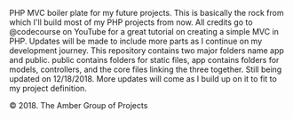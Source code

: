 <p>
PHP MVC boiler plate for my future projects. This is basically the rock from which I'll build most of my PHP projects from now. All credits go to @codecourse on YouTube for a great tutorial on creating a simple MVC in PHP. Updates will be made to include more parts as I continue on my development journey. This repository contains two major folders name app and public. public contains folders for static files, app contains folders for models, controllers, and the core files linking the three together. Still being updated on 12/18/2018. More updates will come as I build up on it to fit to my project definition.<br>
</p>

&copy; 2018. The Amber Group of Projects

